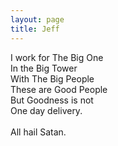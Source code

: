 ```yaml
---
layout: page
title: Jeff 
---
```


I work for The Big One \
In the Big Tower \
With The Big People \
These are Good People \
But Goodness is not \
One day delivery. \
\
All hail Satan. 